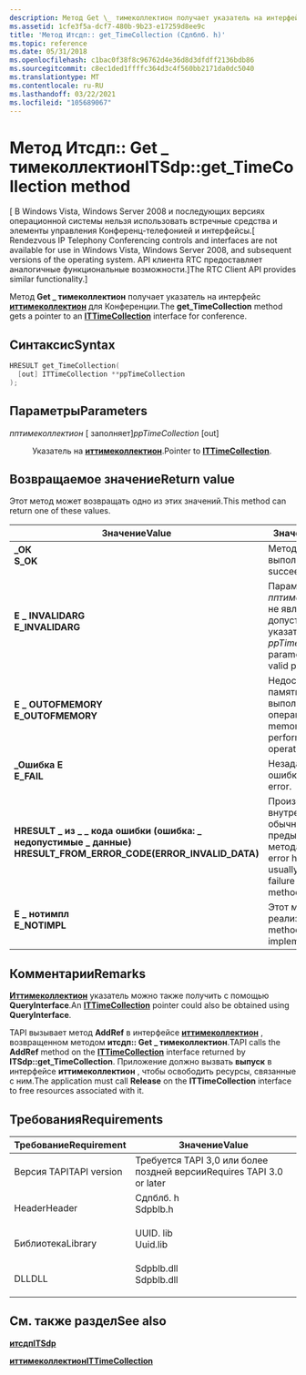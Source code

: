 ```yaml
---
description: Метод Get \_ тимеколлектион получает указатель на интерфейс иттимеколлектион для Конференции.
ms.assetid: 1cfe3f5a-dcf7-480b-9b23-e17259d8ee9c
title: 'Метод Итсдп:: get_TimeCollection (Сдпблб. h)'
ms.topic: reference
ms.date: 05/31/2018
ms.openlocfilehash: c1bac0f38f8c96762d4e36d8d3dfdff2136bdb86
ms.sourcegitcommit: c8ec1ded1ffffc364d3c4f560bb2171da0dc5040
ms.translationtype: MT
ms.contentlocale: ru-RU
ms.lasthandoff: 03/22/2021
ms.locfileid: "105689067"
---
```

# <a name="itsdpget_timecollection-method"></a><span data-ttu-id="ccf2b-103">Метод Итсдп:: Get \_ тимеколлектион</span><span class="sxs-lookup"><span data-stu-id="ccf2b-103">ITSdp::get\_TimeCollection method</span></span>

<span data-ttu-id="ccf2b-104">\[ В Windows Vista, Windows Server 2008 и последующих версиях операционной системы нельзя использовать встречные средства и элементы управления Конференц-телефонией и интерфейсы.</span><span class="sxs-lookup"><span data-stu-id="ccf2b-104">\[ Rendezvous IP Telephony Conferencing controls and interfaces are not available for use in Windows Vista, Windows Server 2008, and subsequent versions of the operating system.</span></span> <span data-ttu-id="ccf2b-105">API клиента RTC предоставляет аналогичные функциональные возможности.\]</span><span class="sxs-lookup"><span data-stu-id="ccf2b-105">The RTC Client API provides similar functionality.\]</span></span>

<span data-ttu-id="ccf2b-106">Метод **Get \_ тимеколлектион** получает указатель на интерфейс [**иттимеколлектион**](ittimecollection.md) для Конференции.</span><span class="sxs-lookup"><span data-stu-id="ccf2b-106">The **get\_TimeCollection** method gets a pointer to an [**ITTimeCollection**](ittimecollection.md) interface for conference.</span></span>

## <a name="syntax"></a><span data-ttu-id="ccf2b-107">Синтаксис</span><span class="sxs-lookup"><span data-stu-id="ccf2b-107">Syntax</span></span>


```C++
HRESULT get_TimeCollection(
  [out] ITTimeCollection **ppTimeCollection
);
```



## <a name="parameters"></a><span data-ttu-id="ccf2b-108">Параметры</span><span class="sxs-lookup"><span data-stu-id="ccf2b-108">Parameters</span></span>

<dl> <dt>

<span data-ttu-id="ccf2b-109">*пптимеколлектион* \[ заполняет\]</span><span class="sxs-lookup"><span data-stu-id="ccf2b-109">*ppTimeCollection* \[out\]</span></span>
</dt> <dd>

<span data-ttu-id="ccf2b-110">Указатель на [**иттимеколлектион**](ittimecollection.md).</span><span class="sxs-lookup"><span data-stu-id="ccf2b-110">Pointer to [**ITTimeCollection**](ittimecollection.md).</span></span>

</dd> </dl>

## <a name="return-value"></a><span data-ttu-id="ccf2b-111">Возвращаемое значение</span><span class="sxs-lookup"><span data-stu-id="ccf2b-111">Return value</span></span>

<span data-ttu-id="ccf2b-112">Этот метод может возвращать одно из этих значений.</span><span class="sxs-lookup"><span data-stu-id="ccf2b-112">This method can return one of these values.</span></span>



| <span data-ttu-id="ccf2b-113">Значение</span><span class="sxs-lookup"><span data-stu-id="ccf2b-113">Value</span></span>                                                                                                                           | <span data-ttu-id="ccf2b-114">Значение</span><span class="sxs-lookup"><span data-stu-id="ccf2b-114">Meaning</span></span>                                                                                     |
|---------------------------------------------------------------------------------------------------------------------------------|---------------------------------------------------------------------------------------------|
| <dl> <span data-ttu-id="ccf2b-115"><dt>**\_ОК**</dt></span><span class="sxs-lookup"><span data-stu-id="ccf2b-115"><dt>**S\_OK**</dt></span></span> </dl>                                            | <span data-ttu-id="ccf2b-116">Метод успешно выполнен.</span><span class="sxs-lookup"><span data-stu-id="ccf2b-116">Method succeeded.</span></span><br/>                                                                |
| <dl> <span data-ttu-id="ccf2b-117"><dt>**E \_ INVALIDARG**</dt></span><span class="sxs-lookup"><span data-stu-id="ccf2b-117"><dt>**E\_INVALIDARG**</dt></span></span> </dl>                                    | <span data-ttu-id="ccf2b-118">Параметр *пптимеколлектион* не является допустимым указателем.</span><span class="sxs-lookup"><span data-stu-id="ccf2b-118">The *ppTimeCollection* parameter is not a valid pointer.</span></span><br/>                         |
| <dl> <span data-ttu-id="ccf2b-119"><dt>**E \_ OUTOFMEMORY**</dt></span><span class="sxs-lookup"><span data-stu-id="ccf2b-119"><dt>**E\_OUTOFMEMORY**</dt></span></span> </dl>                                   | <span data-ttu-id="ccf2b-120">Недостаточно памяти для выполнения операции.</span><span class="sxs-lookup"><span data-stu-id="ccf2b-120">Insufficient memory exists to perform the operation.</span></span><br/>                             |
| <dl> <span data-ttu-id="ccf2b-121"><dt>**\_Ошибка E**</dt></span><span class="sxs-lookup"><span data-stu-id="ccf2b-121"><dt>**E\_FAIL**</dt></span></span> </dl>                                          | <span data-ttu-id="ccf2b-122">Незаданная ошибка.</span><span class="sxs-lookup"><span data-stu-id="ccf2b-122">Unspecified error.</span></span><br/>                                                               |
| <dl> <span data-ttu-id="ccf2b-123"><dt>**HRESULT \_ из \_ \_ кода ошибки (ошибка: \_ недопустимые \_ данные)**</dt></span><span class="sxs-lookup"><span data-stu-id="ccf2b-123"><dt>**HRESULT\_FROM\_ERROR\_CODE(ERROR\_INVALID\_DATA)**</dt></span></span> </dl> | <span data-ttu-id="ccf2b-124">Произошла внутренняя ошибка, обычно из-за сбоя предыдущего метода.</span><span class="sxs-lookup"><span data-stu-id="ccf2b-124">An internal error has occurred, usually due to the failure of a previous method.</span></span><br/> |
| <dl> <span data-ttu-id="ccf2b-125"><dt>**E \_ нотимпл**</dt></span><span class="sxs-lookup"><span data-stu-id="ccf2b-125"><dt>**E\_NOTIMPL**</dt></span></span> </dl>                                       | <span data-ttu-id="ccf2b-126">Этот метод еще не реализован.</span><span class="sxs-lookup"><span data-stu-id="ccf2b-126">This method is not yet implemented.</span></span><br/>                                              |



 

## <a name="remarks"></a><span data-ttu-id="ccf2b-127">Комментарии</span><span class="sxs-lookup"><span data-stu-id="ccf2b-127">Remarks</span></span>

<span data-ttu-id="ccf2b-128">[**Иттимеколлектион**](ittimecollection.md) указатель можно также получить с помощью **QueryInterface**.</span><span class="sxs-lookup"><span data-stu-id="ccf2b-128">An [**ITTimeCollection**](ittimecollection.md) pointer could also be obtained using **QueryInterface**.</span></span>

<span data-ttu-id="ccf2b-129">TAPI вызывает метод **AddRef** в интерфейсе [**иттимеколлектион**](ittimecollection.md) , возвращенном методом **итсдп:: Get \_ тимеколлектион**.</span><span class="sxs-lookup"><span data-stu-id="ccf2b-129">TAPI calls the **AddRef** method on the [**ITTimeCollection**](ittimecollection.md) interface returned by **ITSdp::get\_TimeCollection**.</span></span> <span data-ttu-id="ccf2b-130">Приложение должно вызвать **выпуск** в интерфейсе **иттимеколлектион** , чтобы освободить ресурсы, связанные с ним.</span><span class="sxs-lookup"><span data-stu-id="ccf2b-130">The application must call **Release** on the **ITTimeCollection** interface to free resources associated with it.</span></span>

## <a name="requirements"></a><span data-ttu-id="ccf2b-131">Требования</span><span class="sxs-lookup"><span data-stu-id="ccf2b-131">Requirements</span></span>



| <span data-ttu-id="ccf2b-132">Требование</span><span class="sxs-lookup"><span data-stu-id="ccf2b-132">Requirement</span></span> | <span data-ttu-id="ccf2b-133">Значение</span><span class="sxs-lookup"><span data-stu-id="ccf2b-133">Value</span></span> |
|-------------------------|---------------------------------------------------------------------------------------|
| <span data-ttu-id="ccf2b-134">Версия TAPI</span><span class="sxs-lookup"><span data-stu-id="ccf2b-134">TAPI version</span></span><br/> | <span data-ttu-id="ccf2b-135">Требуется TAPI 3,0 или более поздней версии</span><span class="sxs-lookup"><span data-stu-id="ccf2b-135">Requires TAPI 3.0 or later</span></span><br/>                                                 |
| <span data-ttu-id="ccf2b-136">Header</span><span class="sxs-lookup"><span data-stu-id="ccf2b-136">Header</span></span><br/>       | <dl> <span data-ttu-id="ccf2b-137"><dt>Сдпблб. h</dt></span><span class="sxs-lookup"><span data-stu-id="ccf2b-137"><dt>Sdpblb.h</dt></span></span> </dl>   |
| <span data-ttu-id="ccf2b-138">Библиотека</span><span class="sxs-lookup"><span data-stu-id="ccf2b-138">Library</span></span><br/>      | <dl> <span data-ttu-id="ccf2b-139"><dt>UUID. lib</dt></span><span class="sxs-lookup"><span data-stu-id="ccf2b-139"><dt>Uuid.lib</dt></span></span> </dl>   |
| <span data-ttu-id="ccf2b-140">DLL</span><span class="sxs-lookup"><span data-stu-id="ccf2b-140">DLL</span></span><br/>          | <dl> <span data-ttu-id="ccf2b-141"><dt>Sdpblb.dll</dt></span><span class="sxs-lookup"><span data-stu-id="ccf2b-141"><dt>Sdpblb.dll</dt></span></span> </dl> |



## <a name="see-also"></a><span data-ttu-id="ccf2b-142">См. также раздел</span><span class="sxs-lookup"><span data-stu-id="ccf2b-142">See also</span></span>

<dl> <dt>

[<span data-ttu-id="ccf2b-143">**итсдп**</span><span class="sxs-lookup"><span data-stu-id="ccf2b-143">**ITSdp**</span></span>](itsdp.md)
</dt> <dt>

[<span data-ttu-id="ccf2b-144">**иттимеколлектион**</span><span class="sxs-lookup"><span data-stu-id="ccf2b-144">**ITTimeCollection**</span></span>](ittimecollection.md)
</dt> </dl>

 

 




